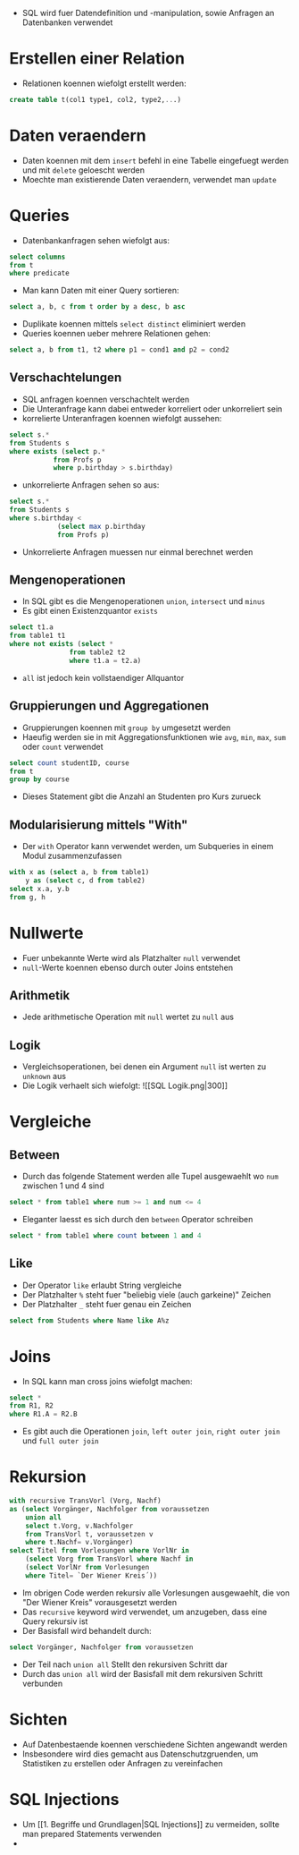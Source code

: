 - SQL wird fuer Datendefinition und -manipulation, sowie Anfragen an Datenbanken verwendet
# Erstellen einer Relation
- Relationen koennen wiefolgt erstellt werden:
``` SQL
create table t(col1 type1, col2, type2,...)
```
# Daten veraendern
- Daten koennen mit dem `insert` befehl in eine Tabelle eingefuegt werden und mit `delete` geloescht werden
- Moechte man existierende Daten veraendern, verwendet man `update`
# Queries 
- Datenbankanfragen sehen wiefolgt aus:
```SQL 
select columns 
from t
where predicate
```
- Man kann Daten mit einer Query sortieren:
```SQL 
select a, b, c from t order by a desc, b asc
```
- Duplikate koennen mittels `select distinct` eliminiert werden
- Queries koennen ueber mehrere Relationen gehen:
```SQL
select a, b from t1, t2 where p1 = cond1 and p2 = cond2
```
## Verschachtelungen
- SQL anfragen koennen verschachtelt werden
- Die Unteranfrage kann dabei entweder korreliert oder unkorreliert sein 
- korrelierte Unteranfragen koennen wiefolgt aussehen:
```SQL
select s.* 
from Students s
where exists (select p.* 
		   from Profs p
		   where p.birthday > s.birthday)
```
- unkorrelierte Anfragen sehen so aus:
```SQL 
select s.*
from Students s 
where s.birthday < 
			(select max p.birthday
			from Profs p)
```
- Unkorrelierte Anfragen muessen nur einmal berechnet werden
## Mengenoperationen
- In SQL gibt es die Mengenoperationen `union`, `intersect` und `minus`
- Es gibt einen Existenzquantor `exists`
```SQL
select t1.a
from table1 t1 
where not exists (select * 
			   from table2 t2
			   where t1.a = t2.a)
```
- `all` ist jedoch kein vollstaendiger Allquantor
## Gruppierungen und Aggregationen
- Gruppierungen koennen mit `group by` umgesetzt werden
- Haeufig werden sie in mit Aggregationsfunktionen wie `avg`, `min`, `max`, `sum` oder `count` verwendet
```SQL
select count studentID, course
from t
group by course
```
- Dieses Statement gibt die Anzahl an Studenten pro Kurs zurueck
## Modularisierung mittels "With"
- Der `with` Operator kann verwendet werden, um Subqueries in einem Modul zusammenzufassen 
```SQL
with x as (select a, b from table1)
	y as (select c, d from table2)
select x.a, y.b 
from g, h
```
# Nullwerte
- Fuer unbekannte Werte wird als Platzhalter `null` verwendet
- `null`-Werte koennen ebenso durch outer Joins entstehen
## Arithmetik
- Jede arithmetische Operation mit `null` wertet zu `null` aus
## Logik
- Vergleichsoperationen, bei denen ein Argument `null` ist werten zu `unknown` aus
- Die Logik verhaelt sich wiefolgt:
![[SQL Logik.png|300]]
# Vergleiche
## Between
- Durch das folgende Statement werden alle Tupel ausgewaehlt wo `num` zwischen 1 und 4 sind
```SQL
select * from table1 where num >= 1 and num <= 4
```
- Eleganter laesst es sich durch den `between` Operator schreiben
``` SQL
select * from table1 where count between 1 and 4
```
## Like
- Der Operator `like` erlaubt String vergleiche
- Der Platzhalter `%` steht fuer "beliebig viele (auch garkeine)" Zeichen
- Der Platzhalter `_` steht fuer genau ein Zeichen
```SQL
select from Students where Name like A%z
```
# Joins
- In SQL kann man cross joins wiefolgt machen:
```SQL
select * 
from R1, R2
where R1.A = R2.B
```
- Es gibt auch die Operationen `join`, `left outer join`, `right outer join` und `full outer join`
# Rekursion
```SQL
with recursive TransVorl (Vorg, Nachf) 
as (select Vorgänger, Nachfolger from voraussetzen 
    union all 
    select t.Vorg, v.Nachfolger 
    from TransVorl t, voraussetzen v 
    where t.Nachf= v.Vorgänger)
select Titel from Vorlesungen where VorlNr in 
	(select Vorg from TransVorl where Nachf in 
	(select VorlNr from Vorlesungen 
	where Titel= `Der Wiener Kreis´))
```
- Im obrigen Code werden rekursiv alle Vorlesungen ausgewaehlt, die von "Der Wiener Kreis" vorausgesetzt werden
- Das `recursive` keyword wird verwendet, um anzugeben, dass eine Query rekursiv ist
- Der Basisfall wird behandelt durch: 
```SQL
select Vorgänger, Nachfolger from voraussetzen 
```
- Der Teil nach `union all` Stellt den rekursiven Schritt dar
- Durch das `union all` wird der Basisfall mit dem rekursiven Schritt verbunden
# Sichten
- Auf Datenbestaende koennen verschiedene Sichten angewandt werden
- Insbesondere wird dies gemacht aus Datenschutzgruenden, um Statistiken zu erstellen oder  Anfragen zu vereinfachen
# SQL Injections
- Um [[1. Begriffe und Grundlagen|SQL Injections]] zu vermeiden, sollte man prepared Statements verwenden
- 
